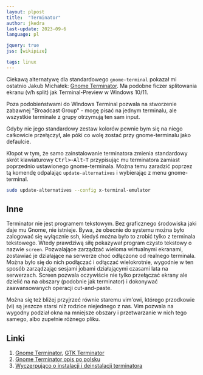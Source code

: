 ```yaml
---
layout: plpost
title:  "Terminator"
author: jkedra
last-update: 2023-09-6
language: pl

jquery: true
jss: [wikipize]

tags: linux
---
```


Ciekawą alternatywę dla standardowego `gnome-terminal` pokazał mi
ostatnio Jakub Michałek: [Gnome Terminator][1]. Ma podobne ficzer
splitowania ekranu (v/h split) jak Terminal-Preview w Windows 10/11.

Poza podobieństwami do Windows Terminal pozwala na stworzenie zabawnej
"Broadcast Group" - mogę pisać na jednym terminalu, ale wszystkie terminale
z grupy otrzymują ten sam input.

Gdyby nie jego standardowy zestaw kolorów pewnie bym się na niego
całkowicie przełączył, ale póki co wolę zostać przy gnome-terminalu jako
defaulcie.

Kłopot w tym, że samo zainstalowanie terminatora zmienia standardowy
skrót klawiaturowy <kbd>Ctrl></kbd>-<kbd>Alt</kbd>-<kbd>T</kbd>
przypisując mu terminatora zamiast poprzednio ustawionego gnome-terminala.
Można temu zaradzić poprzez tą komendę odpalając `update-alternatives`
i wybierając z menu gnome-terminal.

```bash
sudo update-alternatives --config x-terminal-emulator
```

## Inne

Terminator nie jest programem tekstowym. Bez graficznego środowiska
jaki daje mu Gnome, nie istnieje. Bywa, że obecnie do systemu
można było zalogować się wyłącznie ssh, kiedyś można było to zrobić
tylko z terminala tekstowego. Wtedy prawdziwą siłę pokazywał program
czysto tekstowy o nazwie `screen`. Pozwalające zarządzać wieloma
wirtualnymi ekranami, zostawiać je działające na serwerze choć odłączone
od realnego terminala. Można było się do nich podłączać i odłączać
wielokrotnie, wygodnie w ten sposób zarządzając sesjami jobami działającymi
czasami lata na serwerzach. Screen pozwala oczywiście nie tylko przełączać
ekrany ale dzielić na na obszary (podobnie jak terminator) i dokonywać
zaawansowanych operacji cut-and-paste.

Można się też bliżej przyjrzeć równie staremu vim'owi, którego przodkowie
(vi) są jeszcze starsi niż rodzice niejednego z nas. Vim pozwala na wygodny
podział okna na mniejsze obszary i przetwarzanie w nich tego samego, albo
zupełnie różnego pliku.


## Linki
1. [Gnome Terminator][1], [GTK Terminator][4]
2. [Gnome Terminator opis po polsku][2]
3. [Wyczerpująco o instalacji i deinstalacji terminatora][3]

[1]: https://gnome-terminator.readthedocs.io/
[2]: https://pl.euro-linux.com/blog/terminator-efektywny-i-prosty-emulator-terminala/
[3]: https://linux.how2shout.com/install-terminator-terminal-emulator-in-ubuntu-22-04-lts/
[4]: https://terminator-gtk3.readthedocs.io/


